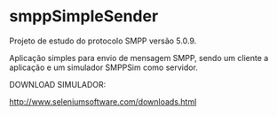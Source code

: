 # smppSimpleSender

Projeto de estudo do protocolo SMPP versão 5.0.9.

Aplicação simples para envio de mensagem SMPP, sendo um cliente a aplicação e um simulador SMPPSim como servidor.

DOWNLOAD SIMULADOR:

http://www.seleniumsoftware.com/downloads.html
